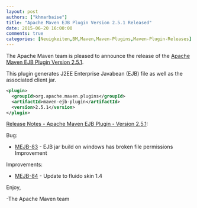 ```yaml
---
layout: post
authors: ["khmarbaise"]
title: "Apache Maven EJB Plugin Version 2.5.1 Released"
date: 2015-06-20 16:00:00
comments: true
categories: [Neuigkeiten,BM,Maven,Maven-Plugins,Maven-Plugin-Releases]
---
```

The Apache Maven team is pleased to announce the release of the 
[Apache Maven EJB Plugin Version 2.5.1](https://maven.apache.org/plugins/maven-ejb-plugin/).

This plugin generates J2EE Enterprise Javabean (EJB) file as well as the
associated client jar.


```xml
<plugin>
  <groupId>org.apache.maven.plugins</groupId>
  <artifactId>maven-ejb-plugin</artifactId>
  <version>2.5.1</version>
</plugin>
```

<!-- more -->

[Release Notes - Apache Maven EJB Plugin - Version 2.5.1](https://issues.apache.org/jira/secure/ReleaseNote.jspa?projectId=12317421&version=12332797):

Bug:

 * [MEJB-83](https://issues.apache.org/jira/browse/MEJB-83) - EJB jar build on windows has broken file permissions Improvement

Improvements:

 * [MEJB-84](https://issues.apache.org/jira/browse/MEJB-84) - Update to fluido skin 1.4

Enjoy,

-The Apache Maven team
